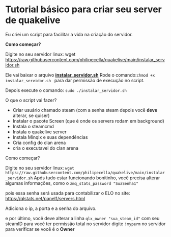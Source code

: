 
# Tutorial básico para criar  seu server de quakelive

Eu criei um script para facilitar a vida na criação do servidor.

**Como começar?**

Digite no seu servidor linux:
wget https://raw.githubusercontent.com/philipecella/quakelive/main/instalar_servidor.sh

Ele vai baixar o arquivo **[instalar_servidor.sh](https://raw.githubusercontent.com/philipecella/quakelive/main/instalar_servidor.sh")**
Rode o comando:`chmod +x instalar_servidor.sh `
para dar permissão de execução no script.

Depois execute o comando: `sudo ./instalar_servidor.sh`

O que o script vai fazer?

- Criar usuário chamado steam (com a senha steam depois você **deve** alterar, se quiser)
- Instalar o pacote Screen (que é onde os servers rodam em background)
- Instala o steamcmd
- Instala o quakelive server
- Instala Minqlx e suas dependências
- Cria config do clan arena
- cria o executavel do clan arena

Como começar?

Digite no seu servidor linux:
`wget https://raw.githubusercontent.com/philipecella/quakelive/main/instalar_servidor.sh`
Após tudo estar funcionando bonitinho, você precisa alterar algumas informações, como o 
`zmq_stats_password "SuaSenha1"`

pois essa senha será usada para contabilizar o ELO no site:
https://qlstats.net/panel1/servers.html

Adiciona o ip, a porta e a senha do arquivo.

e por último, você deve alterar a linha
`qlx_owner "sua_steam_id"`
com seu steamID para você ter permissão total no servidor
digite `!myperm` no servidor para verificar se você é o **Owner**
